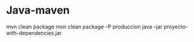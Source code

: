 # Java-maven
mvn clean package
mvn clean package –P produccion
java –jar proyecto-with-dependencies.jar
